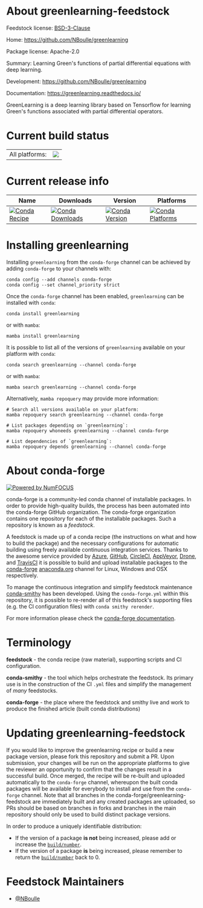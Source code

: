About greenlearning-feedstock
=============================

Feedstock license: [BSD-3-Clause](https://github.com/conda-forge/greenlearning-feedstock/blob/main/LICENSE.txt)

Home: https://github.com/NBoulle/greenlearning

Package license: Apache-2.0

Summary: Learning Green's functions of partial differential equations with deep learning.

Development: https://github.com/NBoulle/greenlearning

Documentation: https://greenlearning.readthedocs.io/

GreenLearning is a deep learning library based on Tensorflow for learning Green's functions associated with partial differential operators.

Current build status
====================


<table><tr><td>All platforms:</td>
    <td>
      <a href="https://dev.azure.com/conda-forge/feedstock-builds/_build/latest?definitionId=12609&branchName=main">
        <img src="https://dev.azure.com/conda-forge/feedstock-builds/_apis/build/status/greenlearning-feedstock?branchName=main">
      </a>
    </td>
  </tr>
</table>

Current release info
====================

| Name | Downloads | Version | Platforms |
| --- | --- | --- | --- |
| [![Conda Recipe](https://img.shields.io/badge/recipe-greenlearning-green.svg)](https://anaconda.org/conda-forge/greenlearning) | [![Conda Downloads](https://img.shields.io/conda/dn/conda-forge/greenlearning.svg)](https://anaconda.org/conda-forge/greenlearning) | [![Conda Version](https://img.shields.io/conda/vn/conda-forge/greenlearning.svg)](https://anaconda.org/conda-forge/greenlearning) | [![Conda Platforms](https://img.shields.io/conda/pn/conda-forge/greenlearning.svg)](https://anaconda.org/conda-forge/greenlearning) |

Installing greenlearning
========================

Installing `greenlearning` from the `conda-forge` channel can be achieved by adding `conda-forge` to your channels with:

```
conda config --add channels conda-forge
conda config --set channel_priority strict
```

Once the `conda-forge` channel has been enabled, `greenlearning` can be installed with `conda`:

```
conda install greenlearning
```

or with `mamba`:

```
mamba install greenlearning
```

It is possible to list all of the versions of `greenlearning` available on your platform with `conda`:

```
conda search greenlearning --channel conda-forge
```

or with `mamba`:

```
mamba search greenlearning --channel conda-forge
```

Alternatively, `mamba repoquery` may provide more information:

```
# Search all versions available on your platform:
mamba repoquery search greenlearning --channel conda-forge

# List packages depending on `greenlearning`:
mamba repoquery whoneeds greenlearning --channel conda-forge

# List dependencies of `greenlearning`:
mamba repoquery depends greenlearning --channel conda-forge
```


About conda-forge
=================

[![Powered by
NumFOCUS](https://img.shields.io/badge/powered%20by-NumFOCUS-orange.svg?style=flat&colorA=E1523D&colorB=007D8A)](https://numfocus.org)

conda-forge is a community-led conda channel of installable packages.
In order to provide high-quality builds, the process has been automated into the
conda-forge GitHub organization. The conda-forge organization contains one repository
for each of the installable packages. Such a repository is known as a *feedstock*.

A feedstock is made up of a conda recipe (the instructions on what and how to build
the package) and the necessary configurations for automatic building using freely
available continuous integration services. Thanks to the awesome service provided by
[Azure](https://azure.microsoft.com/en-us/services/devops/), [GitHub](https://github.com/),
[CircleCI](https://circleci.com/), [AppVeyor](https://www.appveyor.com/),
[Drone](https://cloud.drone.io/welcome), and [TravisCI](https://travis-ci.com/)
it is possible to build and upload installable packages to the
[conda-forge](https://anaconda.org/conda-forge) [anaconda.org](https://anaconda.org/)
channel for Linux, Windows and OSX respectively.

To manage the continuous integration and simplify feedstock maintenance
[conda-smithy](https://github.com/conda-forge/conda-smithy) has been developed.
Using the ``conda-forge.yml`` within this repository, it is possible to re-render all of
this feedstock's supporting files (e.g. the CI configuration files) with ``conda smithy rerender``.

For more information please check the [conda-forge documentation](https://conda-forge.org/docs/).

Terminology
===========

**feedstock** - the conda recipe (raw material), supporting scripts and CI configuration.

**conda-smithy** - the tool which helps orchestrate the feedstock.
                   Its primary use is in the construction of the CI ``.yml`` files
                   and simplify the management of *many* feedstocks.

**conda-forge** - the place where the feedstock and smithy live and work to
                  produce the finished article (built conda distributions)


Updating greenlearning-feedstock
================================

If you would like to improve the greenlearning recipe or build a new
package version, please fork this repository and submit a PR. Upon submission,
your changes will be run on the appropriate platforms to give the reviewer an
opportunity to confirm that the changes result in a successful build. Once
merged, the recipe will be re-built and uploaded automatically to the
`conda-forge` channel, whereupon the built conda packages will be available for
everybody to install and use from the `conda-forge` channel.
Note that all branches in the conda-forge/greenlearning-feedstock are
immediately built and any created packages are uploaded, so PRs should be based
on branches in forks and branches in the main repository should only be used to
build distinct package versions.

In order to produce a uniquely identifiable distribution:
 * If the version of a package **is not** being increased, please add or increase
   the [``build/number``](https://docs.conda.io/projects/conda-build/en/latest/resources/define-metadata.html#build-number-and-string).
 * If the version of a package **is** being increased, please remember to return
   the [``build/number``](https://docs.conda.io/projects/conda-build/en/latest/resources/define-metadata.html#build-number-and-string)
   back to 0.

Feedstock Maintainers
=====================

* [@NBoulle](https://github.com/NBoulle/)


